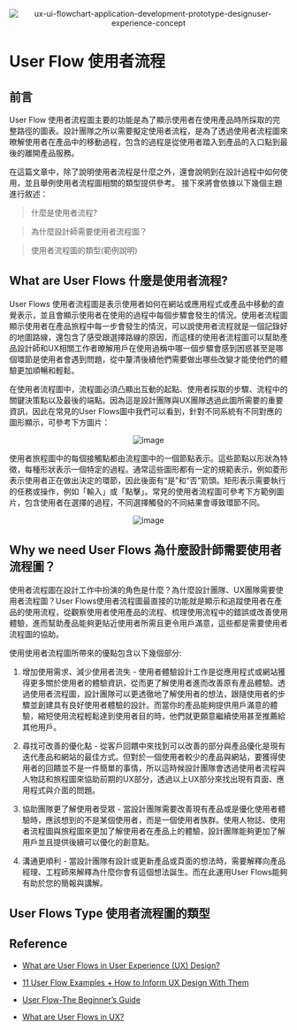 <div align=center>

![ux-ui-flowchart-application-development-prototype-designuser-experience-concept](https://github.com/CAFECA-IO/KnowledgeManagement/assets/77717533/3bdab5ed-50b3-4a0b-9879-52667911fb40)

</div>

# User Flow 使用者流程

## 前言
User Flow 使用者流程圖主要的功能是為了顯示使用者在使用產品時所採取的完整路徑的圖表。設計團隊之所以需要擬定使用者流程，是為了透過使用者流程圖來暸解使用者在產品中的移動過程，包含的過程是從使用者踏入到產品的入口點到最後的離開產品服務。

在這篇文章中，除了說明使用者流程是什麼之外，還會說明到在設計過程中如何使用，並且舉例使用者流程圖相關的類型提供參考。
接下來將會依據以下幾個主題進行敘述：
> 什麼是使用者流程?

> 為什麼設計師需要使用者流程圖？

> 使用者流程圖的類型(範例說明)

## What are User Flows 什麼是使用者流程?
User Flows 使用者流程圖是表示使用者如何在網站或應用程式或產品中移動的直覺表示，並且會顯示使用者在使用的過程中每個步驟會發生的情況。使用者流程圖顯示使用者在產品旅程中每一步會發生的情況，可以說使用者流程就是一個記錄好的地圖路線，還包含了感受跟選擇路線的原因，而這樣的使用者流程圖可以幫助產品設計師和UX相關工作者暸解用戶在使用過稱中哪一個步驟會感到困惑甚至是哪個環節是使用者會遇到問題，從中釐清後續他們需要做出哪些改變才能使他們的體驗更加順暢和輕鬆。

在使用者流程圖中，流程圖必須凸顯出互動的起點、使用者採取的步驟、流程中的關鍵決策點以及最後的端點。因為這是設計團隊與UX團隊透過此圖所需要的重要資訊，因此在常見的User Flows圖中我們可以看到，針對不同系統有不同對應的圖形顯示，可參考下方圖片：
<div align=center>
  
![image](https://github.com/CAFECA-IO/KnowledgeManagement/assets/77717533/77d9ac8b-8c14-4f08-9961-8021bd2f032d)

</div>

使用者旅程圖中的每個接觸點都由流程圖中的一個節點表示。這些節點以形狀為特徵，每種形狀表示一個特定的過程。通常這些圖形都有一定的規範表示，例如菱形表示使用者正在做出決定的環節，因此後面有“是”和“否”箭頭。矩形表示需要執行的任務或操作，例如「輸入」或「點擊」。常見的使用者流程圖可參考下方範例圖片，包含使用者在選擇的過程，不同選擇觸發的不同結果會導致環節不同。
<div align=center>
  
![image](https://github.com/CAFECA-IO/KnowledgeManagement/assets/77717533/0fcc84d5-5ecd-4d37-bb00-714d58364206)

</div>

## Why we need User Flows 為什麼設計師需要使用者流程圖？
使用者流程圖在設計工作中扮演的角色是什麼？為什麼設計團隊、UX團隊需要使用者流程圖？User Flows使用者流程圖最直接的功能就是顯示和追蹤使用者在產品的使用流程，從觀察使用者使用產品的流程、梳理使用流程中的錯誤或改善使用體驗，進而幫助產品能夠更貼近使用者所需且更令用戶滿意，這些都是需要使用者流程圖的協助。

使用使用者流程圖所帶來的優點包含以下幾個部分:
1. 增加使用需求、減少使用者流失 - 使用者體驗設計工作是從應用程式或網站獲得更多關於使用者的體驗資訊，從而更了解使用者進而改善原有產品體驗。透過使用者流程圖，設計團隊可以更透徹地了解使用者的想法，跟隨使用者的步驟並創建具有良好使用者體驗的設計。而當你的產品能夠提供用戶滿意的體驗，縮短使用流程輕鬆達到使用者目的時，他們就更願意繼續使用甚至推薦給其他用戶。

2. 尋找可改善的優化點 - 從客戶回饋中來找到可以改善的部分與產品優化是現有迭代產品和網站的最佳方式。但對於一個使用者較少的產品與網站，要獲得使用者的回饋並不是一件簡單的事情，所以這時候設計團隊會透過使用者流程與人物誌和旅程圖來協助前期的UX部分，透過以上UX部分來找出現有頁面、應用程式與介面的問題。

3. 協助團隊更了解使用者受眾 - 當設計團隊需要改善現有產品或是優化使用者體驗時，應該想到的不是某個使用者，而是一個使用者族群。使用人物誌、使用者流程圖與旅程圖來更加了解使用者在產品上的體驗，設計團隊能夠更加了解用戶並且提供後續可以優化的創意點。

4. 溝通更順利 - 當設計團隊有設計或更新產品或頁面的想法時，需要解釋向產品經理、工程師來解釋為什麼你會有這個想法誕生。而在此運用User Flows能夠有助於您的簡報與講解。

## User Flows Type 使用者流程圖的類型

## Reference
- [What are User Flows in User Experience (UX) Design?](https://careerfoundry.com/en/blog/ux-design/what-are-user-flows/)

- [11 User Flow Examples + How to Inform UX Design With Them](https://userpilot.com/blog/user-flow-examples/)

- [User Flow-The Beginner’s Guide](https://medium.com/@nasir-ahmed03/user-flow-the-beginners-guide-12b1956ced7e)

- [What are User Flows in UX?](https://www.simplilearn.com/tutorials/ui-ux-career-resources/user-flows-in-ux)
